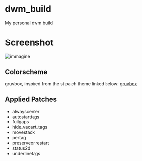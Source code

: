 # dwm_build
My personal dwm build
# Screenshot 
![immagine](https://github.com/user-attachments/assets/4fe1ab02-7e60-4ba6-bdb8-ad5f279d8d44)

## Colorscheme 
gruvbox, inspired from the st patch theme linked below: 
[gruvbox](https://st.suckless.org/patches/gruvbox/st-gruvbox-dark-0.8.5.diff)

## Applied Patches
- alwayscenter
- autostarttags
- fullgaps
- hide_vacant_tags
- movestack
- pertag
- preserveonrestart
- status2d
- underlinetags
